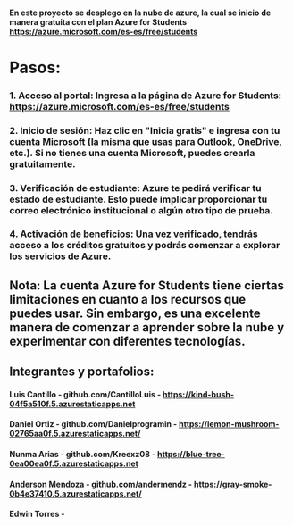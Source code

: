 #### En este proyecto se desplego en la nube de azure, la cual se inicio de manera gratuita con el plan Azure for Students https://azure.microsoft.com/es-es/free/students

# Pasos:

### 1. Acceso al portal: Ingresa a la página de Azure for Students: https://azure.microsoft.com/es-es/free/students

### 2. Inicio de sesión: Haz clic en "Inicia gratis" e ingresa con tu cuenta Microsoft (la misma que usas para Outlook, OneDrive, etc.). Si no tienes una cuenta Microsoft, puedes crearla gratuitamente.

### 3. Verificación de estudiante: Azure te pedirá verificar tu estado de estudiante. Esto puede implicar proporcionar tu correo electrónico institucional o algún otro tipo de prueba.

### 4. Activación de beneficios: Una vez verificado, tendrás acceso a los créditos gratuitos y podrás comenzar a explorar los servicios de Azure.

## Nota: La cuenta Azure for Students tiene ciertas limitaciones en cuanto a los recursos que puedes usar. Sin embargo, es una excelente manera de comenzar a aprender sobre la nube y experimentar con diferentes tecnologías.


## Integrantes y portafolios:
#### Luis Cantillo - github.com/CantilloLuis - https://kind-bush-04f5a510f.5.azurestaticapps.net
#### Daniel Ortiz - github.com/Danielprogramin - https://lemon-mushroom-02765aa0f.5.azurestaticapps.net/
#### Nunma Arias - github.com/Kreexz08 - https://blue-tree-0ea00ea0f.5.azurestaticapps.net
#### Anderson Mendoza - github.com/andermendz - https://gray-smoke-0b4e37410.5.azurestaticapps.net/
#### Edwin Torres - 
